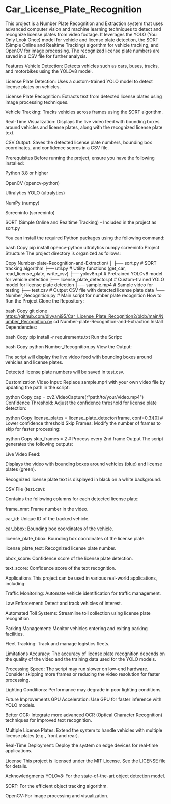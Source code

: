 # Car_License_Plate_Recognition
This project is a Number Plate Recognition and Extraction system that uses advanced computer vision and machine learning techniques to detect and recognize license plates from video footage. It leverages the YOLO (You Only Look Once) model for vehicle and license plate detection, the SORT (Simple Online and Realtime Tracking) algorithm for vehicle tracking, and OpenCV for image processing. The recognized license plate numbers are saved in a CSV file for further analysis.

Features
Vehicle Detection: Detects vehicles such as cars, buses, trucks, and motorbikes using the YOLOv8 model.

License Plate Detection: Uses a custom-trained YOLO model to detect license plates on vehicles.

License Plate Recognition: Extracts text from detected license plates using image processing techniques.

Vehicle Tracking: Tracks vehicles across frames using the SORT algorithm.

Real-Time Visualization: Displays the live video feed with bounding boxes around vehicles and license plates, along with the recognized license plate text.

CSV Output: Saves the detected license plate numbers, bounding box coordinates, and confidence scores in a CSV file.

Prerequisites
Before running the project, ensure you have the following installed:

Python 3.8 or higher

OpenCV (opencv-python)

Ultralytics YOLO (ultralytics)

NumPy (numpy)

Screeninfo (screeninfo)

SORT (Simple Online and Realtime Tracking) - Included in the project as sort.py

You can install the required Python packages using the following command:

bash
Copy
pip install opencv-python ultralytics numpy screeninfo
Project Structure
The project directory is organized as follows:

Copy
Number-plate-Recognition-and-Extraction/
│
├── sort.py                  # SORT tracking algorithm
├── util.py                  # Utility functions (get_car, read_license_plate, write_csv)
├── yolov8n.pt               # Pretrained YOLOv8 model for vehicle detection
├── license_plate_detector.pt # Custom-trained YOLO model for license plate detection
├── sample.mp4               # Sample video for testing
├── test.csv                 # Output CSV file with detected license plate data
└── Number_Recognition.py    # Main script for number plate recognition
How to Run the Project
Clone the Repository:

bash
Copy
git clone https://github.com/divyani95/Car_License_Plate_Recognition2/blob/main/Number_Recognition.py
cd Number-plate-Recognition-and-Extraction
Install Dependencies:

bash
Copy
pip install -r requirements.txt
Run the Script:

bash
Copy
python Number_Recognition.py
View the Output:

The script will display the live video feed with bounding boxes around vehicles and license plates.

Detected license plate numbers will be saved in test.csv.

Customization
Video Input: Replace sample.mp4 with your own video file by updating the path in the script:

python
Copy
cap = cv2.VideoCapture(r"path/to/your/video.mp4")
Confidence Threshold: Adjust the confidence threshold for license plate detection:

python
Copy
license_plates = license_plate_detector(frame, conf=0.3)[0]  # Lower confidence threshold
Skip Frames: Modify the number of frames to skip for faster processing:

python
Copy
skip_frames = 2  # Process every 2nd frame
Output
The script generates the following outputs:

Live Video Feed:

Displays the video with bounding boxes around vehicles (blue) and license plates (green).

Recognized license plate text is displayed in black on a white background.

CSV File (test.csv):

Contains the following columns for each detected license plate:

frame_nmr: Frame number in the video.

car_id: Unique ID of the tracked vehicle.

car_bbox: Bounding box coordinates of the vehicle.

license_plate_bbox: Bounding box coordinates of the license plate.

license_plate_text: Recognized license plate number.

bbox_score: Confidence score of the license plate detection.

text_score: Confidence score of the text recognition.

Applications
This project can be used in various real-world applications, including:

Traffic Monitoring: Automate vehicle identification for traffic management.

Law Enforcement: Detect and track vehicles of interest.

Automated Toll Systems: Streamline toll collection using license plate recognition.

Parking Management: Monitor vehicles entering and exiting parking facilities.

Fleet Tracking: Track and manage logistics fleets.

Limitations
Accuracy: The accuracy of license plate recognition depends on the quality of the video and the training data used for the YOLO models.

Processing Speed: The script may run slower on low-end hardware. Consider skipping more frames or reducing the video resolution for faster processing.

Lighting Conditions: Performance may degrade in poor lighting conditions.

Future Improvements
GPU Acceleration: Use GPU for faster inference with YOLO models.

Better OCR: Integrate more advanced OCR (Optical Character Recognition) techniques for improved text recognition.

Multiple License Plates: Extend the system to handle vehicles with multiple license plates (e.g., front and rear).

Real-Time Deployment: Deploy the system on edge devices for real-time applications.

License
This project is licensed under the MIT License. See the LICENSE file for details.

Acknowledgments
YOLOv8: For the state-of-the-art object detection model.

SORT: For the efficient object tracking algorithm.

OpenCV: For image processing and visualization.



